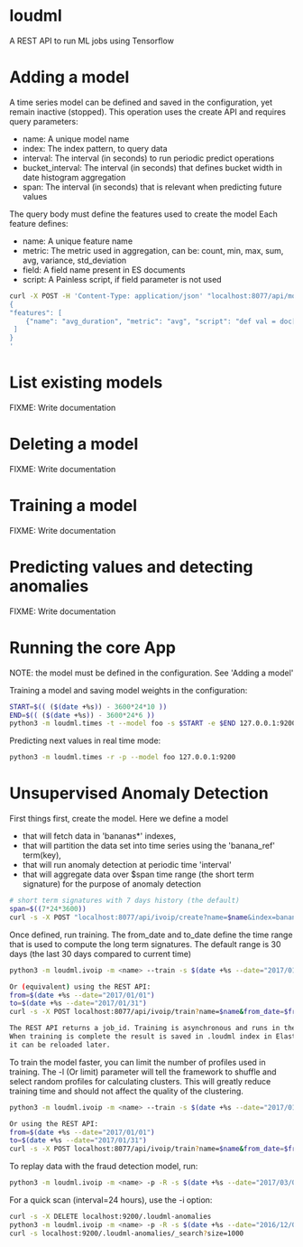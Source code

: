 # loudml

A REST API to run ML jobs using Tensorflow

# Adding a model

A time series model can be defined and saved in the configuration,
yet remain inactive (stopped).
This operation uses the create API and requires query parameters:
 * name: A unique model name
 * index: The index pattern, to query data
 * interval: The interval (in seconds) to run periodic predict operations
 * bucket_interval: The interval (in seconds) that defines bucket width in date histogram aggregation
 * span: The interval (in seconds) that is relevant when predicting future values

The query body must define the features used to create the model
Each feature defines:
 - name: A unique feature name
 - metric: The metric used in aggregation, can be: count, min, max, sum, avg, variance, std_deviation
 - field: A field name present in ES documents
 - script: A Painless script, if field parameter is not used

```bash
curl -X POST -H 'Content-Type: application/json' "localhost:8077/api/model/create?name=foo&index=voip-*&interval=60&span=3600&bucket_interval=1200" -d '
{
"features": [
    {"name": "avg_duration", "metric": "avg", "script": "def val = doc['"'"'end_date'"'"'].value; if(val != 0) return (val - doc['"'"'@timestamp'"'"'].value)"}
 ]
}
'
```

# List existing models

FIXME: Write documentation

# Deleting a model

FIXME: Write documentation

# Training a model

FIXME: Write documentation

# Predicting values and detecting anomalies

FIXME: Write documentation

# Running the core App

NOTE: the model must be defined in the configuration. See 'Adding a model'

Training a model and saving model weights in the configuration:

```bash
START=$(( ($(date +%s)) - 3600*24*10 )) 
END=$(( ($(date +%s)) - 3600*24*6 )) 
python3 -m loudml.times -t --model foo -s $START -e $END 127.0.0.1:9200 
```

Predicting next values in real time mode:

```bash
python3 -m loudml.times -r -p --model foo 127.0.0.1:9200 
```

# Unsupervised Anomaly Detection

First things first, create the model. Here we define a model
 - that will fetch data in 'bananas*' indexes,
 - that will partition the data set into time series using the 'banana_ref' term(key),
 - that will run anomaly detection at periodic time 'interval'
 - that will aggregate data over $span time range (the short term signature) for the purpose
of anomaly detection

```bash
# short term signatures with 7 days history (the default)
span=$((7*24*3600))
curl -s -X POST "localhost:8077/api/ivoip/create?name=$name&index=bananas*&term=banana_ref&max_terms=20000&span=$span&interval=3600"
```

Once defined, run training. The from_date and to_date define the time range
that is used to compute the long term signatures.
The default range is 30 days (the last 30 days compared to current time)


```bash
python3 -m loudml.ivoip -m <name> --train -s $(date +%s --date="2017/01/01") -e $(date +%s --date="2017/01/31") 

Or (equivalent) using the REST API:
from=$(date +%s --date="2017/01/01")
to=$(date +%s --date="2017/01/31")
curl -s -X POST localhost:8077/api/ivoip/train?name=$name&from_date=$from&to_date=$to

The REST API returns a job_id. Training is asynchronous and runs in the background.
When training is complete the result is saved in .loudml index in Elasticsearch so that
it can be reloaded later.
```

To train the model faster, you can limit the number of profiles used in training.
The -l (Or limit) parameter will tell the framework to shuffle and select random
profiles for calculating clusters.
This will greatly reduce training time and should not affect the quality of the
clustering.

```bash
python3 -m loudml.ivoip -m <name> --train -s $(date +%s --date="2017/01/01") -e $(date +%s --date="2017/01/31") -l 1000

Or using the REST API:
from=$(date +%s --date="2017/01/01")
to=$(date +%s --date="2017/01/31")
curl -s -X POST localhost:8077/api/ivoip/train?name=$name&from_date=$from&to_date=$to&limit=1000
```

To replay data with the fraud detection model, run:

```bash
python3 -m loudml.ivoip -m <name> -p -R -s $(date +%s --date="2017/03/04") -e $(date +%s --date="2017/03/15") --threshold 99
```

For a quick scan (interval=24 hours), use the -i option:

```bash
curl -s -X DELETE localhost:9200/.loudml-anomalies
python3 -m loudml.ivoip -m <name> -p -R -s $(date +%s --date="2016/12/01") -e $(date +%s --date="2017/03/31") --threshold 99 -i $((24 * 3600))
curl -s localhost:9200/.loudml-anomalies/_search?size=1000
```



